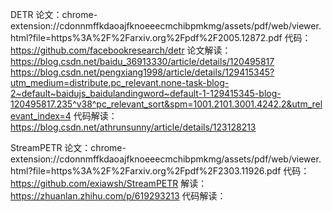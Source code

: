 DETR
论文：chrome-extension://cdonnmffkdaoajfknoeeecmchibpmkmg/assets/pdf/web/viewer.html?file=https%3A%2F%2Farxiv.org%2Fpdf%2F2005.12872.pdf
代码：https://github.com/facebookresearch/detr
论文解读：
      https://blog.csdn.net/baidu_36913330/article/details/120495817
      https://blog.csdn.net/pengxiang1998/article/details/129415345?utm_medium=distribute.pc_relevant.none-task-blog-2~default~baidujs_baidulandingword~default-1-129415345-blog-120495817.235^v38^pc_relevant_sort&spm=1001.2101.3001.4242.2&utm_relevant_index=4
代码解读：
      https://blog.csdn.net/athrunsunny/article/details/123128213

StreamPETR
论文：chrome-extension://cdonnmffkdaoajfknoeeecmchibpmkmg/assets/pdf/web/viewer.html?file=https%3A%2F%2Farxiv.org%2Fpdf%2F2303.11926.pdf
代码：https://github.com/exiawsh/StreamPETR
解读：
      https://zhuanlan.zhihu.com/p/619293213
代码解读：
